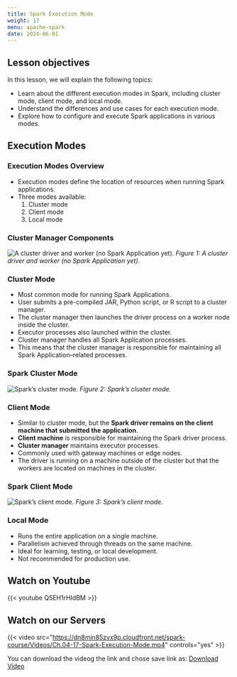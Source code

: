 ```yaml
---
title: Spark Execution Mode
weight: 17
menu: apache-spark
date: 2024-06-01
---
```


## Lesson objectives

In this lesson, we will explain the following topics:
- Learn about the different execution modes in Spark, including cluster mode, client mode, and local mode.
- Understand the differences and use cases for each execution mode.
- Explore how to configure and execute Spark applications in various modes.

## Execution Modes

### Execution Modes Overview

- Execution modes define the location of resources when running Spark applications.
- Three modes available:
  1. Cluster mode
  2. Client mode
  3. Local mode

### Cluster Manager Components

![A cluster driver and worker (no Spark Application yet).](../Figures/chapter-04/cluster_manager_processes.png)
*Figure 1: A cluster driver and worker (no Spark Application yet).*

### Cluster Mode

- Most common mode for running Spark Applications.
- User submits a pre-compiled JAR, Python script, or R script to a cluster manager.
- The cluster manager then launches the driver process on a worker node inside the cluster.
- Executor processes also launched within the cluster.
- Cluster manager handles all Spark Application processes.
- This means that the cluster manager is responsible for maintaining all Spark Application–related processes.

### Spark Cluster Mode

![Spark’s cluster mode.](../Figures/chapter-04/spark_cluster_mode.png)
*Figure 2: Spark’s cluster mode.*

### Client Mode

- Similar to cluster mode, but the **Spark driver remains on the client machine that submitted the application**.
- **Client machine** is responsible for maintaining the Spark driver process.
- **Cluster manager** maintains executor processes.
- Commonly used with gateway machines or edge nodes.
- The driver is running on a machine outside of the cluster but that the workers are located on machines in the cluster.

### Spark Client Mode

![Spark’s client mode.](../Figures/chapter-04/spark_client_mode.png)
*Figure 3: Spark’s client mode.*

### Local Mode

- Runs the entire application on a single machine.
- Parallelism achieved through threads on the same machine.
- Ideal for learning, testing, or local development.
- Not recommended for production use.

## Watch on Youtube

{{< youtube Q5EH1rHIdBM >}}

## Watch on our Servers

{{< video src="https://dn8min85zvx9p.cloudfront.net/spark-course/Videos/Ch.04-17-Spark-Execution-Mode.mp4" controls="yes" >}}

You can download the videog the link and chose save link as: [Download Video](https://dn8min85zvx9p.cloudfront.net/spark-course/Videos/Ch.04-17-Spark-Execution-Mode.mp4)
